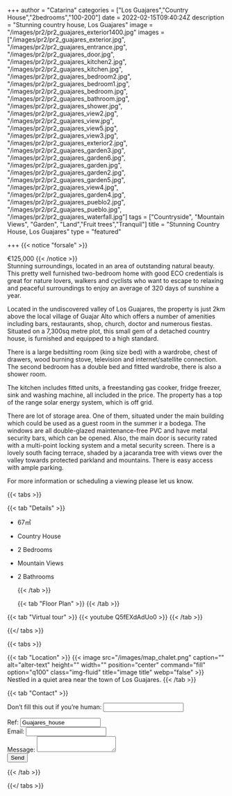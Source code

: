 +++
author = "Catarina"
categories = ["Los Guajares","Country House","2bedrooms","100-200"]
date = 2022-02-15T09:40:24Z
description = "Stunning country house, Los Guajares"
image = "/images/pr2/pr2_guajares_exterior1400.jpg"
images = ["/images/pr2/pr2_guajares_exterior.jpg", "/images/pr2/pr2_guajares_entrance.jpg", "/images/pr2/pr2_guajares_door.jpg", "/images/pr2/pr2_guajares_kitchen2.jpg", "/images/pr2/pr2_guajares_kitchen.jpg", "/images/pr2/pr2_guajares_bedroom2.jpg", "/images/pr2/pr2_guajares_bedroom1.jpg", "/images/pr2/pr2_guajares_bedroom.jpg", "/images/pr2/pr2_guajares_bathroom.jpg", "/images/pr2/pr2_guajares_shower.jpg", "/images/pr2/pr2_guajares_view2.jpg", "/images/pr2/pr2_guajares_view.jpg", "/images/pr2/pr2_guajares_view5.jpg", "/images/pr2/pr2_guajares_view3.jpg", "/images/pr2/pr2_guajares_exterior2.jpg", "/images/pr2/pr2_guajares_garden3.jpg", "/images/pr2/pr2_guajares_garden6.jpg", "/images/pr2/pr2_guajares_garden.jpg", "/images/pr2/pr2_guajares_garden2.jpg", "/images/pr2/pr2_guajares_garden5.jpg", "/images/pr2/pr2_guajares_view4.jpg", "/images/pr2/pr2_guajares_garden4.jpg", "/images/pr2/pr2_guajares_pueblo2.jpg", "/images/pr2/pr2_guajares_pueblo.jpg", "/images/pr2/pr2_guajares_waterfall.jpg"]
tags = ["Countryside", "Mountain Views", "Garden", "Land","Fruit trees","Tranquil"]
title = "Stunning Country House, Los Guajares"
type = "featured"

+++
{{< notice "forsale" >}}

€125,000 {{< /notice >}}  
Stunning surroundings, located in an area of outstanding natural beauty. This pretty well furnished two-bedroom home with good ECO credentials is great for nature lovers, walkers and cyclists who want to escape to relaxing and peaceful surroundings to enjoy an average of 320 days of sunshine a year.

Located in the undiscovered valley of Los Guajares, the property is just 2km above the local village of Guajar Alto which offers a number of amenities including bars, restaurants, shop, church, doctor and numerous fiestas. Situated on a 7,300sq metre plot, this small gem of a detached country house, is furnished and equipped to a high standard.

There is a large bedsitting room (king size bed) with a wardrobe, chest of drawers, wood burning stove, television and internet/satellite connection. The second bedroom has a double bed and fitted wardrobe, there is also a shower room.

The kitchen includes fitted units, a freestanding gas cooker, fridge freezer, sink and washing machine, all included in the price. The property has a top of the range solar energy system, which is off grid.

There are lot of storage area. One of them, situated under the main building which could be used as a guest room in the summer ir a bodega. The windows are all double-glazed maintenance-free PVC and have metal security bars, which can be opened. Also, the main door is security rated with a multi-point locking system and a metal security screen. There is a lovely south facing terrace, shaded by a jacaranda tree with views over the valley towards protected parkland and mountains. There is easy access with ample parking.

For more information or scheduling a viewing please let us know.

{{< tabs >}}

{{< tab "Details" >}}

* 67&#x33A1;
* Country House
* 2 Bedrooms
* Mountain Views
* 2 Bathrooms

  {{< /tab >}}

  {{< tab "Floor Plan" >}}  {{< /tab >}}

{{< tab "Virtual tour" >}} {{< youtube Q5fEXdAdUo0 >}} {{< /tab >}}

{{</ tabs >}}

{{< tabs >}}

{{< tab "Location" >}} {{< image src="/images/map_chalet.png" caption="" alt="alter-text" height="" width="" position="center" command="fill" option="q100" class="img-fluid" title="image title" webp="false" >}} Nestled in a quiet area near the town of Los Guajares. {{< /tab >}}

{{< tab "Contact" >}} <form name="propertyContact" method="POST" netlify-honeypot="bot-field" data-netlify="true">
<div class="form-group">
<p class="d-none"><label>Don’t fill this out if you’re human: <input name="bot-field" /></label></p>
</div>
<div class="form-group">
<label>Ref: <input name="property-ref" class="form-control" value="Guajares_house" readonly/></label>
</div>
<div class="form-group">
<label>Email: <input type="text" class="form-control" name="email" /></label>
</div>
<div class="form-group">
<label>Message: </label> <textarea name="message" class="form-control"></textarea>
</div>
<button type="submit" class="btn btn-primary">Send</button>
</form> {{< /tab >}}

{{</ tabs >}}